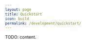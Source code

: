 ```yaml
---
layout: page
title: Quickstart
icon: build
permalink: /development/quickstart/
---
```


TODO: content.
